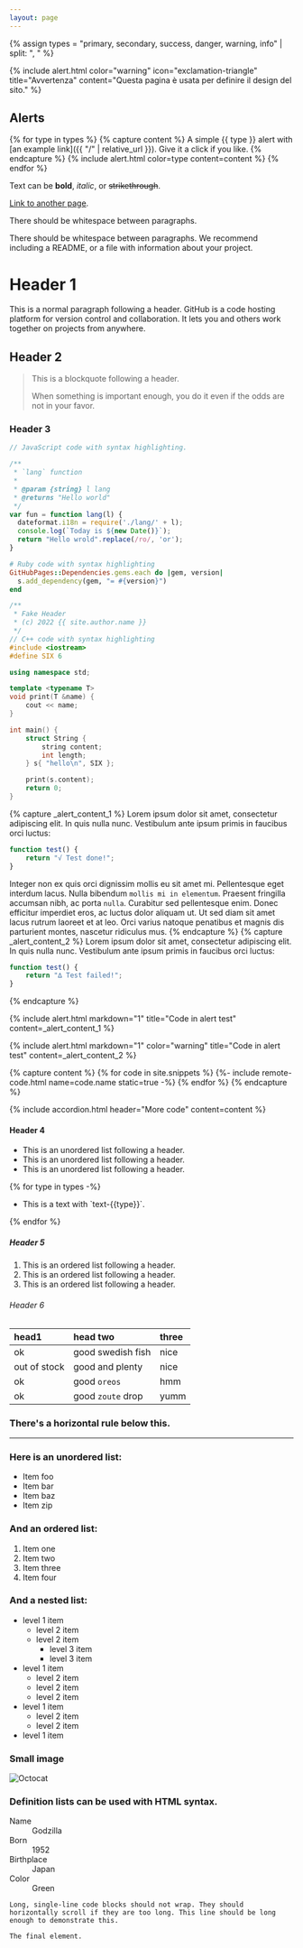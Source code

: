 ```yaml
---
layout: page
---
```


{% assign types = "primary, secondary, success, danger, warning, info" | split: ", " %}

{% include alert.html
    color="warning"
    icon="exclamation-triangle"
    title="Avvertenza"
    content="Questa pagina è usata per definire il design del sito."
%}

## Alerts

{% for type in types %}
{% capture content %}
A simple {{ type }} alert with [an example link]({{ "/" | relative_url }}).
Give it a click if you like.
{% endcapture %}
{% include alert.html
    color=type
    content=content
%}
{% endfor %}

Text can be **bold**, _italic_, or ~~strikethrough~~.

[Link to another page](./another-page.html).

There should be whitespace between paragraphs.

There should be whitespace between paragraphs. We recommend including a README, or a file with information about your project.

# Header 1

This is a normal paragraph following a header. GitHub is a code hosting platform for version control and collaboration. It lets you and others work together on projects from anywhere.

## Header 2

> This is a blockquote following a header.
>
> When something is important enough, you do it even if the odds are not in your favor.

### Header 3

```js
// JavaScript code with syntax highlighting.

/**
 * `lang` function
 * 
 * @param {string} l lang
 * @returns "Hello world"
 */
var fun = function lang(l) {
  dateformat.i18n = require('./lang/' + l);
  console.log(`Today is ${new Date()}`);
  return "Hello wrold".replace(/ro/, 'or');
}
```

```ruby
# Ruby code with syntax highlighting
GitHubPages::Dependencies.gems.each do |gem, version|
  s.add_dependency(gem, "= #{version}")
end
```

```cpp
/**
 * Fake Header
 * (c) 2022 {{ site.author.name }}
 */
// C++ code with syntax highlighting
#include <iostream>
#define SIX 6

using namespace std;

template <typename T>
void print(T &name) {
    cout << name;
}

int main() {
    struct String {
        string content;
        int length;
    } s{ "hello\n", SIX };

    print(s.content);
    return 0;
}
```

{% capture _alert_content_1 %}
Lorem ipsum dolor sit amet, consectetur adipiscing elit. In quis nulla nunc.
Vestibulum ante ipsum primis in faucibus orci luctus:

```js
function test() {
    return "√ Test done!";
}
```

Integer non ex quis orci dignissim mollis eu sit amet mi. Pellentesque eget
interdum lacus. Nulla bibendum `mollis mi in elementum`. Praesent fringilla
accumsan nibh, ac porta `nulla`. Curabitur sed pellentesque enim. Donec
efficitur imperdiet eros, ac luctus dolor aliquam ut. Ut sed diam sit amet lacus
rutrum laoreet et at leo. Orci varius natoque penatibus et magnis dis parturient
montes, nascetur ridiculus mus.
{% endcapture %}
{% capture _alert_content_2 %}
Lorem ipsum dolor sit amet, consectetur adipiscing elit. In quis nulla nunc.
Vestibulum ante ipsum primis in faucibus orci luctus:

```js
function test() {
    return "∆ Test failed!";
}
```
{% endcapture %}

{% include alert.html
    markdown="1"
    title="Code in alert test"
    content=_alert_content_1
%}

{% include alert.html
    markdown="1"
    color="warning"
    title="Code in alert test"
    content=_alert_content_2
%}

{% capture content %}
{% for code in site.snippets %}
{%- include remote-code.html name=code.name static=true -%}
{% endfor %}
{% endcapture %}

<div class="accordion-container">
{% include accordion.html header="More code" content=content %}
</div>

#### Header 4

*   This is an unordered list following a header.
*   This is an unordered list following a header.
*   This is an unordered list following a header.

{% for type in types -%}
-   <span class="text-{{ type }}">
        This is a text with `text-{{type}}`.
    </span>
{% endfor %}

##### Header 5

1.  This is an ordered list following a header.
2.  This is an ordered list following a header.
3.  This is an ordered list following a header.

###### Header 6

| head1        | head two          | three |
|:-------------|:------------------|:------|
| ok           | good swedish fish | nice  |
| out of stock | good and plenty   | nice  |
| ok           | good `oreos`      | hmm   |
| ok           | good `zoute` drop | yumm  |

### There's a horizontal rule below this.

* * *

### Here is an unordered list:

*   Item foo
*   Item bar
*   Item baz
*   Item zip

### And an ordered list:

1.  Item one
1.  Item two
1.  Item three
1.  Item four

### And a nested list:

- level 1 item
  - level 2 item
  - level 2 item
    - level 3 item
    - level 3 item
- level 1 item
  - level 2 item
  - level 2 item
  - level 2 item
- level 1 item
  - level 2 item
  - level 2 item
- level 1 item

### Small image

![Octocat](https://github.githubassets.com/images/icons/emoji/octocat.png)

### Definition lists can be used with HTML syntax.

<dl>
<dt>Name</dt>
<dd>Godzilla</dd>
<dt>Born</dt>
<dd>1952</dd>
<dt>Birthplace</dt>
<dd>Japan</dd>
<dt>Color</dt>
<dd>Green</dd>
</dl>

```
Long, single-line code blocks should not wrap. They should horizontally scroll if they are too long. This line should be long enough to demonstrate this.
```

```
The final element.
```